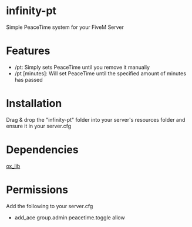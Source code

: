 # infinity-pt
Simple PeaceTime system for your FiveM Server

# Features
- /pt: Simply sets PeaceTime until you remove it manually
- /pt [minutes]: Will set PeaceTime until the specified amount of minutes has passed

# Installation
Drag & drop the "infinity-pt" folder into your server's resources folder and ensure it in your server.cfg

# Dependencies
[ox_lib](https://github.com/overextended/ox_lib)

# Permissions
Add the following to your server.cfg 
- add_ace group.admin peacetime.toggle allow
